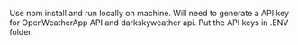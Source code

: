 Use npm install and run locally on machine.
Will need to generate a API key for OpenWeatherApp API and darkskyweather api.
Put the API keys in .ENV folder.
